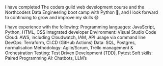 I have completed The coders guild web development course and the Northcoders Data Engineering boot camp with Python 🎉, and I look forward to continuing to grow and improve my skills 😄


I have experience with the following:
Programming languages: JavaScript, Python, HTML, CSS 
Integrated developer Environment: Visual Studio Code 
Cloud: AWS, including Cloudwatch, IAM, API usage via command line 
DevOps: Terraform, CI.CD (GitHub Actions) 
Data: SQL, Postgres, normalisation 
Methodology: Agile/Scrum, Trello management & Orchestration 
Testing: Test Driven Development (TDD), Pytest 
Soft skills: Paired Programming 
AI: Chatbots, LLM’s 
